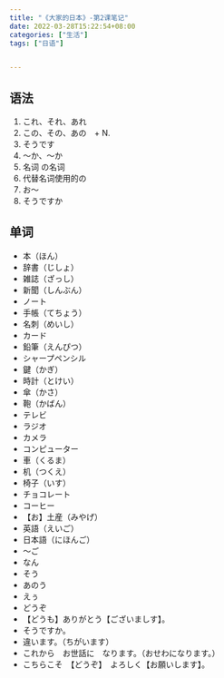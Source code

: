 ```yaml
---
title: "《大家的日本》-第2课笔记"
date: 2022-03-28T15:22:54+08:00
categories: ["生活"]
tags: ["日语"]


---
```


## 语法

1. これ、それ、あれ
1. この、その、あの　+ N.
1. そうです
1. 〜か、〜か
1. 名词 の名词
1. 代替名词使用的の
1. お〜
1. そうですか

## 单词

- 本（ほん）
- 辞書（じしょ）
- 雑誌（ざっし）
- 新聞（しんぶん）
- ノート
- 手帳（てちょう）
- 名刺（めいし）
- カード
- 鉛筆（えんぴつ）
- シャープペンシル
- 鍵（かぎ）
- 時計（とけい）
- 傘（かさ）
- 鞄（かばん）
- テレビ
- ラジオ
- カメラ
- コンピューター
- 車（くるま）
- 机（つくえ）
- 椅子（いす）
- チョコレート
- コーヒー
- 【お】土産（みやげ）
- 英語（えいご）
- 日本語（にほんご）
- 〜ご
- なん
- そう
- あのう
- えぅ
- どうぞ
- 【どうも】ありがとう【ございましす】。
- そうですか。
- 違います。（ちがいます）
- これから　お世話に　なります。（おせわになります。）
- こちらこそ　【どうぞ】　よろしく【お願いします】。
